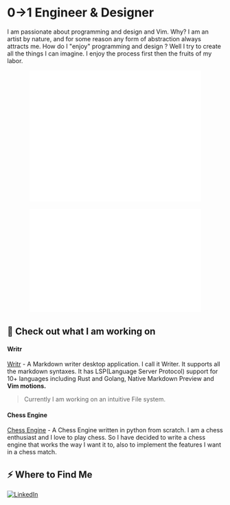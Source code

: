 # 0→1 Engineer & Designer

I am passionate about programming and design and Vim. Why? I am an artist by nature, and for some reason any form of abstraction always attracts me. How do I "enjoy" programming and design ? Well I try to create all the things I can imagine. I enjoy the process first then the fruits of my labor.

<p align="center"><img src="/github-metrics.svg" alt="Metrics" width="400"></p>
<p align="center"><img src="metrics.plugin.isocalendar.fullyear.svg" alt="Full-year Calendar" width="400"></p>

## 📂 Check out what I am working on

#### Writr

[Writr](https://github.com/git-emran/simple-notes) - A Markdown writer desktop application. I call it Writer. It supports all the markdown syntaxes. It has LSP(Language Server Protocol) support for 10+ languages including Rust and Golang, Native Markdown Preview and **Vim motions.**

> Currently I am working on an intuitive File system.

#### Chess Engine

[Chess Engine](https://github.com/git-emran/ChessEngine) - A Chess Engine written in python from scratch. I am a chess enthusiast and I love to play chess. So I have decided to write a chess engine that works the way I want it to, also to implement the features I want in a chess match.

## ⚡️ Where to Find Me

[![LinkedIn](https://img.shields.io/badge/LinkedIn-Emran%20Hossain-blue?style=for-the-badge&logo=linkedin)](https://www.linkedin.com/in/emran-hossain-80ab17190/)
